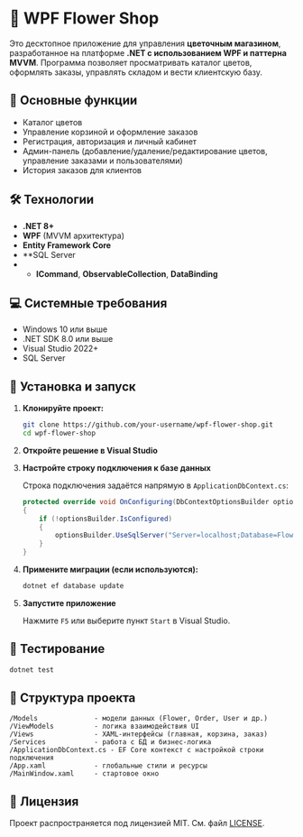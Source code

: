 # 🌸 WPF Flower Shop

Это десктопное приложение для управления **цветочным магазином**, разработанное на платформе **.NET с использованием WPF и паттерна MVVM**. Программа позволяет просматривать каталог цветов, оформлять заказы, управлять складом и вести клиентскую базу.

## 🌼 Основные функции

* Каталог цветов 
* Управление корзиной и оформление заказов
* Регистрация, авторизация и личный кабинет
* Админ-панель (добавление/удаление/редактирование цветов, управление заказами и пользователями)
* История заказов для клиентов

## 🛠️ Технологии

* **.NET 8+**
* **WPF** (MVVM архитектура)
* **Entity Framework Core**
* **SQL Server
* * **ICommand**, **ObservableCollection**, **DataBinding**

## 💻 Системные требования

* Windows 10 или выше
* .NET SDK 8.0 или выше
* Visual Studio 2022+
* SQL Server 
## 🚀 Установка и запуск

1. **Клонируйте проект:**

   ```bash
   git clone https://github.com/your-username/wpf-flower-shop.git
   cd wpf-flower-shop
   ```

2. **Откройте решение в Visual Studio**

3. **Настройте строку подключения к базе данных**

   Строка подключения задаётся напрямую в `ApplicationDbContext.cs`:

   ```csharp
   protected override void OnConfiguring(DbContextOptionsBuilder optionsBuilder)
   {
       if (!optionsBuilder.IsConfigured)
       {
           optionsBuilder.UseSqlServer("Server=localhost;Database=FlowerShopDb;Trusted_Connection=True;");
       }
   }
   ```

4. **Примените миграции (если используются):**

   ```bash
   dotnet ef database update
   ```

5. **Запустите приложение**

   Нажмите `F5` или выберите пункт `Start` в Visual Studio.

## 🧪 Тестирование

```bash
dotnet test
```

## 📂 Структура проекта

```
/Models              - модели данных (Flower, Order, User и др.)
/ViewModels          - логика взаимодействия UI
/Views               - XAML-интерфейсы (главная, корзина, заказ)
/Services            - работа с БД и бизнес-логика
/ApplicationDbContext.cs - EF Core контекст с настройкой строки подключения
/App.xaml            - глобальные стили и ресурсы
/MainWindow.xaml     - стартовое окно
```

## 📄 Лицензия

Проект распространяется под лицензией MIT. См. файл [LICENSE](./LICENSE).

